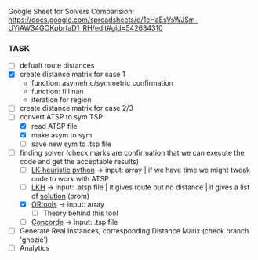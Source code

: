 Google Sheet for Solvers Comparision: https://docs.google.com/spreadsheets/d/1eHaEsVsWJSm-UYiAW34GOKpbrfaD1_RH/edit#gid=542634310
### TASK

- [ ] defualt route distances
- [x] create distance matrix for case 1
  - function: asymetric/symmetric confirmation
  - function: fill nan
  - iteration for region
- [ ] create distance matrix for case 2/3
- [ ] convert ATSP to sym TSP
   - [x] read ATSP file
   - [x] make asym to sym
   - [ ] save new sym to .tsp file
- [ ] finding solver (check marks are confirmation that we can execute the code and get the acceptable results)
   - [ ] [LK-heuristic python](https://pypi.org/project/lk-heuristic) -> input: array | if we have time we might tweak code to work with ATSP
   - [ ] [LKH](https://pypi.org/project/lkh/) -> input: .atsp file | it gives route but no distance | it gives a list of [solution](https://github.com/Pratiksha100/AnalyticsProject/blob/cheewan/ResultFromLKH.md) (prom)
   - [x] [ORtools](https://developers.google.com/optimization) -> input: array
      - [ ] Theory behind this tool
   - [ ] [Concorde](https://www.math.uwaterloo.ca/tsp/concorde.html) -> input: .tsp file
- [ ] Generate Real Instances, corresponding Distance Marix (check branch 'ghozie')
- [ ] Analytics
